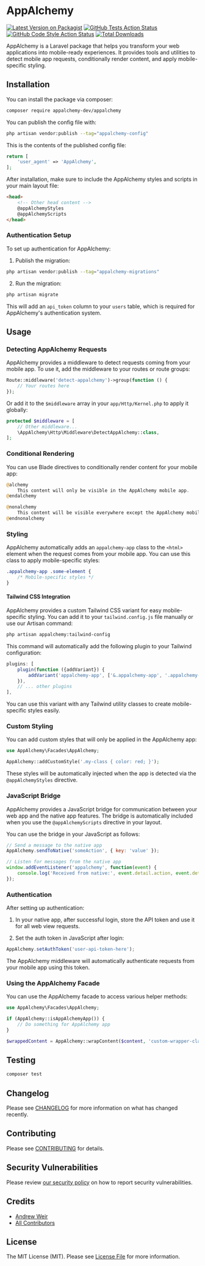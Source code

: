 # AppAlchemy

[![Latest Version on Packagist](https://img.shields.io/packagist/v/appalchemy-dev/appalchemy.svg?style=flat-square)](https://packagist.org/packages/appalchemy-dev/appalchemy)
[![GitHub Tests Action Status](https://img.shields.io/github/actions/workflow/status/appalchemy-dev/appalchemy/run-tests.yml?branch=main&label=tests&style=flat-square)](https://github.com/appalchemy-dev/appalchemy/actions?query=workflow%3Arun-tests+branch%3Amain)
[![GitHub Code Style Action Status](https://img.shields.io/github/actions/workflow/status/appalchemy-dev/appalchemy/fix-php-code-style-issues.yml?branch=main&label=code%20style&style=flat-square)](https://github.com/appalchemy-dev/appalchemy/actions?query=workflow%3A"Fix+PHP+code+style+issues"+branch%3Amain)
[![Total Downloads](https://img.shields.io/packagist/dt/appalchemy-dev/appalchemy.svg?style=flat-square)](https://packagist.org/packages/appalchemy-dev/appalchemy)

AppAlchemy is a Laravel package that helps you transform your web applications into mobile-ready experiences. It provides tools and utilities to detect mobile app requests, conditionally render content, and apply mobile-specific styling.

## Installation

You can install the package via composer:

```bash
composer require appalchemy-dev/appalchemy
```

You can publish the config file with:

```bash
php artisan vendor:publish --tag="appalchemy-config"
```

This is the contents of the published config file:

```php
return [
    'user_agent' => 'AppAlchemy',
];
```

After installation, make sure to include the AppAlchemy styles and scripts in your main layout file:

```html
<head>
    <!-- Other head content -->
    @appAlchemyStyles
    @appAlchemyScripts
</head>
```

### Authentication Setup

To set up authentication for AppAlchemy:

1. Publish the migration:

```bash
php artisan vendor:publish --tag="appalchemy-migrations"
```

2. Run the migration:

```bash
php artisan migrate
```

This will add an `api_token` column to your `users` table, which is required for AppAlchemy's authentication system.

## Usage

### Detecting AppAlchemy Requests

AppAlchemy provides a middleware to detect requests coming from your mobile app. To use it, add the middleware to your routes or route groups:

```php
Route::middleware('detect-appalchemy')->group(function () {
    // Your routes here
});
```

Or add it to the `$middleware` array in your `app/Http/Kernel.php` to apply it globally:

```php
protected $middleware = [
    // Other middleware...
    \AppAlchemy\Http\Middleware\DetectAppAlchemy::class,
];
```

### Conditional Rendering

You can use Blade directives to conditionally render content for your mobile app:

```php
@alchemy
    This content will only be visible in the AppAlchemy mobile app.
@endalchemy

@nonalchemy
    This content will be visible everywhere except the AppAlchemy mobile app.
@endnonalchemy
```

### Styling

AppAlchemy automatically adds an `appalchemy-app` class to the `<html>` element when the request comes from your mobile app. You can use this class to apply mobile-specific styles:

```css
.appalchemy-app .some-element {
    /* Mobile-specific styles */
}
```

#### Tailwind CSS Integration

AppAlchemy provides a custom Tailwind CSS variant for easy mobile-specific styling. You can add it to your `tailwind.config.js` file manually or use our Artisan command:

```bash
php artisan appalchemy:tailwind-config
```

This command will automatically add the following plugin to your Tailwind configuration:

```javascript
plugins: [
    plugin(function ({addVariant}) {
        addVariant('appalchemy-app', ['&.appalchemy-app', '.appalchemy-app &']);
    }),
    // ... other plugins
],
```

You can use this variant with any Tailwind utility classes to create mobile-specific styles easily.

### Custom Styling

You can add custom styles that will only be applied in the AppAlchemy app:

```php
use AppAlchemy\Facades\AppAlchemy;

AppAlchemy::addCustomStyle('.my-class { color: red; }');
```

These styles will be automatically injected when the app is detected via the `@appAlchemyStyles` directive.

### JavaScript Bridge

AppAlchemy provides a JavaScript bridge for communication between your web app and the native app features. The bridge is automatically included when you use the `@appAlchemyScripts` directive in your layout.

You can use the bridge in your JavaScript as follows:

```javascript
// Send a message to the native app
AppAlchemy.sendToNative('someAction', { key: 'value' });

// Listen for messages from the native app
window.addEventListener('appalchemy', function(event) {
    console.log('Received from native:', event.detail.action, event.detail.data);
});
```

### Authentication

After setting up authentication:

1. In your native app, after successful login, store the API token and use it for all web view requests.

2. Set the auth token in JavaScript after login:

```javascript
AppAlchemy.setAuthToken('user-api-token-here');
```

The AppAlchemy middleware will automatically authenticate requests from your mobile app using this token.

### Using the AppAlchemy Facade

You can use the AppAlchemy facade to access various helper methods:

```php
use AppAlchemy\Facades\AppAlchemy;

if (AppAlchemy::isAppAlchemyApp()) {
    // Do something for AppAlchemy app
}

$wrappedContent = AppAlchemy::wrapContent($content, 'custom-wrapper-class');
```

## Testing

```bash
composer test
```

## Changelog

Please see [CHANGELOG](CHANGELOG.md) for more information on what has changed recently.

## Contributing

Please see [CONTRIBUTING](CONTRIBUTING.md) for details.

## Security Vulnerabilities

Please review [our security policy](../../security/policy) on how to report security vulnerabilities.

## Credits

- [Andrew Weir](https://github.com/andruu)
- [All Contributors](../../contributors)

## License

The MIT License (MIT). Please see [License File](LICENSE.md) for more information.
